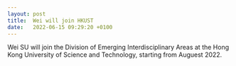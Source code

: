 ```yaml
---
layout: post
title:  Wei will join HKUST
date:   2022-06-15 09:29:20 +0100
---
```


Wei SU will join the Division of Emerging Interdisciplinary Areas at the Hong Kong University of Science and Technology, starting from Auguest 2022.